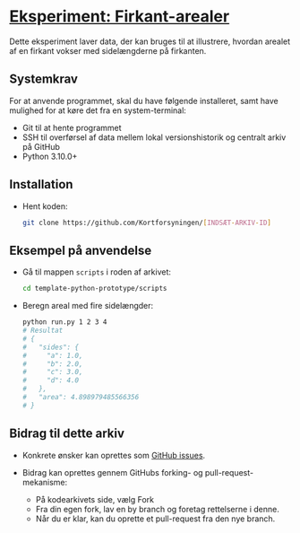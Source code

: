 # [Eksperiment: Firkant-arealer](https://github.com/Kortforsyningen/[INDSÆT-ARKIV-ID])

Dette eksperiment laver data, der kan bruges til at illustrere, hvordan arealet af en firkant vokser med sidelængderne på firkanten.

## Systemkrav

For at anvende programmet, skal du have følgende installeret, samt have mulighed for at køre det fra en system-terminal:

*   Git til at hente programmet
*   SSH til overførsel af data mellem lokal versionshistorik og centralt arkiv på GitHub
*   Python 3.10.0+


## Installation

*   Hent koden:

    ```sh
    git clone https://github.com/Kortforsyningen/[INDSÆT-ARKIV-ID]
    ```

## Eksempel på anvendelse

*   Gå til mappen `scripts` i roden af arkivet:

    ```sh
    cd template-python-prototype/scripts
    ```
    
*   Beregn areal med fire sidelængder:

    ```sh
    python run.py 1 2 3 4
    # Resultat
    # {
    #   "sides": {
    #     "a": 1.0,
    #     "b": 2.0,
    #     "c": 3.0,
    #     "d": 4.0
    #   },
    #   "area": 4.898979485566356
    # }
    ```

## Bidrag til dette arkiv

*   Konkrete ønsker kan oprettes som [GitHub issues](https://github.com/Kortforsyningen/[INDSÆT-ARKIV-ID]/issues).

*   Bidrag kan oprettes gennem GitHubs forking- og pull-request-mekanisme:
    -   På kodearkivets side, vælg Fork
    -   Fra din egen fork, lav en by branch og foretag rettelserne i denne.
    -   Når du er klar, kan du oprette et pull-request fra den nye branch.
